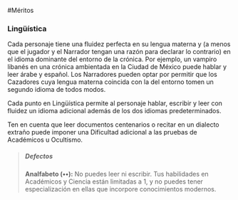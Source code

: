 #Méritos

### Lingüística

Cada personaje tiene una fluidez perfecta en su lengua materna y (a menos que el jugador y el Narrador tengan una razón para declarar lo contrario) en el idioma dominante del entorno de la crónica. Por ejemplo, un vampiro libanés en una crónica ambientada en la Ciudad de México puede hablar y leer árabe y español. Los Narradores pueden optar por permitir que los Cazadores cuya lengua materna coincida con la del entorno tomen un segundo idioma de todos modos.

Cada punto en Lingüística permite al personaje hablar, escribir y leer con fluidez un idioma adicional además de los dos idiomas predeterminados.

Ten en cuenta que leer documentos centenarios o recitar en un dialecto extraño puede imponer una Dificultad adicional a las pruebas de Académicos u Ocultismo.

>##### Defectos
>
>**Analfabeto (••):** No puedes leer ni escribir. Tus habilidades en Académicos y Ciencia están limitadas a 1, y no puedes tener especialización en ellas que incorpore conocimientos modernos.